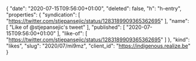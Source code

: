 {
  "date": "2020-07-15T09:56:00+01:00",
  "deleted": false,
  "h": "h-entry",
  "properties": {
    "syndication": [
      "https://twitter.com/stjepansejic/status/1283189909365362695"
    ],
    "name": [
      "Like of @stjepansejic's tweet"
    ],
    "published": [
      "2020-07-15T09:56:00+01:00"
    ],
    "like-of": [
      "https://twitter.com/stjepansejic/status/1283189909365362695"
    ]
  },
  "kind": "likes",
  "slug": "2020/07/mi9mz",
  "client_id": "https://indigenous.realize.be"
}
